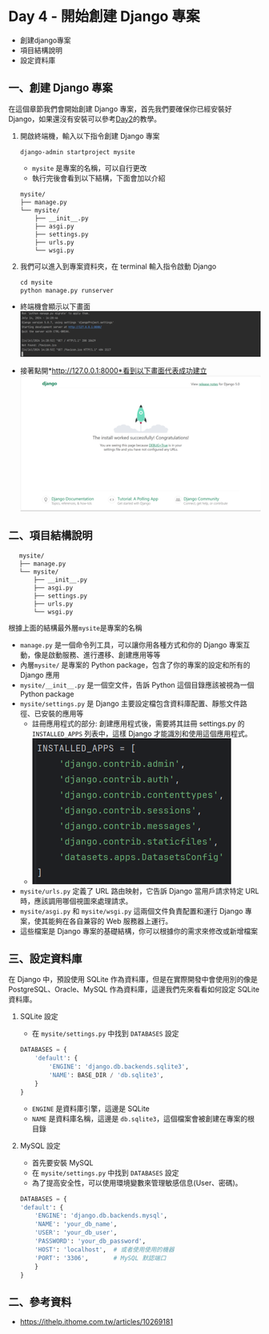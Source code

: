 # Day 4 - 開始創建 Django 專案 
- 創建django專案
- 項目結構說明
- 設定資料庫


## 一、創建 Django 專案

在這個章節我們會開始創建 Django 專案，首先我們要確保你已經安裝好 Django，如果還沒有安裝可以參考[Day2](https://ithelp.ithome.com.tw/articles/10257357)的教學。

1. 開啟終端機，輸入以下指令創建 Django 專案
    ```commandline
    django-admin startproject mysite
    ```
    - `mysite` 是專案的名稱，可以自行更改
    - 執行完後會看到以下結構，下面會加以介紹
    ```
    mysite/
    ├── manage.py
    └── mysite/
        ├── __init__.py
        ├── asgi.py
        ├── settings.py
        ├── urls.py
        └── wsgi.py
    ```
2. 我們可以進入到專案資料夾，在 terminal 輸入指令啟動 Django  
    ```commandline
    cd mysite
    python manage.py runserver
    ```
- 終端機會顯示以下畫面
![terminal.png](../Day4/terminal.png)  

- 接著點開*http://127.0.0.1:8000*看到以下畫面代表成功建立
![runsever.png](../Day4/runsever.png)

## 二、項目結構說明
```
   mysite/
   ├── manage.py
   └── mysite/
       ├── __init__.py
       ├── asgi.py
       ├── settings.py
       ├── urls.py
       └── wsgi.py
``` 
根據上面的結構最外層`mysite`是專案的名稱
- `manage.py` 是一個命令列工具，可以讓你用各種方式和你的 Django 專案互動，像是啟動服務、進行遷移、創建應用等等
- 內層`mysite/` 是專案的 Python package，包含了你的專案的設定和所有的 Django 應用
- `mysite/__init__.py` 是一個空文件，告訴 Python 這個目錄應該被視為一個 Python package
- `mysite/settings.py` 是 Django 主要設定檔包含資料庫配置、靜態文件路徑、已安裝的應用等
   - 註冊應用程式的部分: 創建應用程式後，需要將其註冊 settings.py 的 `INSTALLED_APPS` 列表中，這樣 Django 才能識別和使用這個應用程式。
   - ![img.png](../Day5/installed.png)
- `mysite/urls.py` 定義了 URL 路由映射，它告訴 Django 當用戶請求特定 URL 時，應該調用哪個視圖來處理請求。
- `mysite/asgi.py` 和 `mysite/wsgi.py` 這兩個文件負責配置和運行 Django 專案，使其能夠在各自兼容的 Web 服務器上運行。
- 這些檔案是 Django 專案的基礎結構，你可以根據你的需求來修改或新增檔案


## 三、設定資料庫
在 Django 中，預設使用 SQLite 作為資料庫，但是在實際開發中會使用別的像是 PostgreSQL、Oracle、MySQL 作為資料庫，這邊我們先來看看如何設定 SQLite 資料庫。
1. SQLite 設定
    - 在 `mysite/settings.py` 中找到 `DATABASES` 設定
    ```python
    DATABASES = {
        'default': {
            'ENGINE': 'django.db.backends.sqlite3',
            'NAME': BASE_DIR / 'db.sqlite3',
        }
    }
    ```
    - `ENGINE` 是資料庫引擎，這邊是 SQLite
    - `NAME` 是資料庫名稱，這邊是 `db.sqlite3`，這個檔案會被創建在專案的根目錄

2. MySQL 設定
    - 首先要安裝 MySQL
    - 在 `mysite/settings.py` 中找到 `DATABASES` 設定
    - 為了提高安全性，可以使用環境變數來管理敏感信息(User、密碼)。
    ```python
    DATABASES = {
    'default': {
        'ENGINE': 'django.db.backends.mysql',
        'NAME': 'your_db_name',
        'USER': 'your_db_user',
        'PASSWORD': 'your_db_password',
        'HOST': 'localhost',  # 或者使用使用的機器
        'PORT': '3306',       # MySQL 默認端口
        }
    }
    ```   



## 二、參考資料
- https://ithelp.ithome.com.tw/articles/10269181